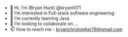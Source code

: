 - 👋 Hi, I’m (Bryan Hunt) @bryanh171
- 👀 I’m interested in Full-stack software engineering
- 🌱 I’m currently learning Java
- 💞️ I’m looking to collaborate on ...
- 📫 How to reach me - bryanchristopher78@gmail.com

<!---
bryanh171/bryanh171 is a ✨ special ✨ repository because its `README.md` (this file) appears on your GitHub profile.
You can click the Preview link to take a look at your changes.
--->
